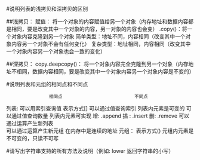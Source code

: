 #说明列表的浅拷贝和深拷贝的区别

##浅拷贝：
赋值：
	将一个对象的内容赋值给另一个对象（内存地址和数据内容都是相同，要是改变其中一个对象的内容，另一对象的内容也会变）
    .copy()：将一个对象内容克隆到另一个对象
                        简单类型：地址不同，内容相同（改变其中一个对象内容另一个对象不会有任何变化）
                        复杂类型：地址相同，内容相同（改变其中一个对象内容另一个对象也会一致的变化）

##深拷贝：
copy.deepcopy()：
     将一个对象内容完全克隆到另一个对象（内存地址不相同，数据内容相同，要是改变其中一个对象内容另一个对象内容是不变的）

#说明列表和元组的相同点和不同点

                    相同点                           不同点
 
 列表:        可以用索引查询值                     表示方式[]
              可以通过值查询索引                   列表内元素是可变的
              可以通过值查询数量                   列表内元素可实现  增: .append  插 : .insert  删: .remove
              可以通过运算产生新列表       
              可以通过运算产生新元组
              在内存中是连续的地址
 元组：                                             表示方式()
                                                    元组内元素是不可变的，只读不可写


#请写出字符串支持的所有方法及说明（例如: lower 返回字符串的小写）



